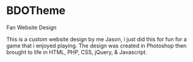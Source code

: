 # BDOTheme
Fan Website Design

This is a custom website design by me Jason, i just did this for fun for a game that i enjoyed playing. The design was created in Photoshop then brought to life in
HTML, PHP, CSS, jQuery, & Javascript.
